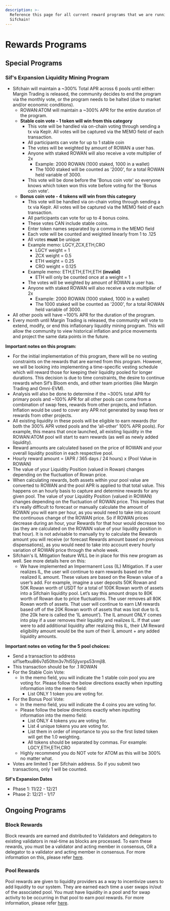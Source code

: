 ```yaml
---
description: >-
  Reference this page for all current reward programs that we are running at
  Sifchain!
---
```


# Rewards Programs

## Special Programs

### Sif's Expansion Liquidity Mining Program

* Sifchain will maintain a \~300% Total APR across 6 pools until either: Margin Trading is released, the community decides to end the program via the monthly vote, or the program needs to be halted (due to market and/or economic conditions).
  * ROWAN:ATOM will maintain a \~300% APR for the entire duration of the program.
  * **Stable coin vote - 1 token will win from this category**
    * This vote will be handled via on-chain voting through sending a tx via Keplr. All votes will be captured via the MEMO field of each transaction.
    * All participants can vote for up to 1 stable coin
    * The votes will be weighted by amount of ROWAN a user has.
    * Anyone with staked ROWAN will also receive a vote multiplier of 2x
      * Example: 2000 ROWAN (1000 staked, 1000 in a wallet)
      * The 1000 staked will be counted as '2000', for a total ROWAN held variable of 3000.
    * This vote will be done before the 'Bonus coin vote' so everyone knows which token won this vote before voting for the 'Bonus coin vote'.
  * **Bonus coin vote - 4 tokens will win from this category**
    * This vote will be handled via on-chain voting through sending a tx via Keplr. All votes will be captured via the MEMO field of each transaction.
    * All participants can vote for up to 4 bonus coins.
    * These votes CAN include stable coins.
    * Enter token names separated by a comma in the MEMO field
    * Each vote will be counted and weighted linearly from 1 to .125
    * All votes **must** be unique
    * Example memo: LGCY,ZCX,ETH,CRO
      * LGCY weight = 1
      * ZCX weight = 0.5
      * ETH weight = 0.25
      * CRO weight = 0.125
    * Example memo: ETH,ETH,ETH,ETH **(invalid)**
      * ETH will only be counted once at a weight = 1
    * The votes will be weighted by amount of ROWAN a user has.
    * Anyone with staked ROWAN will also receive a vote multiplier of 2x
      * Example: 2000 ROWAN (1000 staked, 1000 in a wallet)
      * The 1000 staked will be counted as '2000', for a total ROWAN held variable of 3000.
* All other pools will have \~100% APR for the duration of the program.
* Every month until Margin Trading is released, the community will vote to extend, modify, or end this inflationary liquidity mining program. This will allow the community to view historical inflation and price movements and project the same data points in the future. &#x20;

**Important notes on this program:**

* For the initial implementation of this program, there will be no vesting constraints on the rewards that are earned from this program. However, we will be looking into implementing a time-specific vesting schedule which will reward those for keeping their liquidity pooled for longer durations. This decision is due to time constraints, the desire to continue rewards when Sif’s Bloom ends, and other team priorities (like Margin Trading and Omni-EVM).
* Analysis will also be done to determine if the \~300% total APR for primary pools and \~100% APR for all other pools can come from a combination of swap fees, rewards from other projects, and inflation. Inflation would be used to cover any APR not generated by swap fees or rewards from other projects.
* All existing liquidity in these pools will be eligible to earn rewards (for both the 300% APR voted pools and the ‘all-other’ 100% APR pools). For example, this means that once launched, all existing liquidity in the ROWAN:ATOM pool will start to earn rewards (as well as newly added liquidity).&#x20;
* Reward amounts are calculated based on the price of ROWAN and your overall liquidity position in each respective pool.
* Hourly reward amount = (APR / 365 days / 24 hours) x (Pool Value in ROWAN)
* The value of your Liquidity Position (valued in Rowan) changes depending on the fluctuation of Rowan price.
* When calculating rewards, both assets within your pool value are converted to ROWAN and the pool APR is applied to that total value. This happens on an hourly basis to capture and determine rewards for any given pool. The value of your Liquidity Position (valued in ROWAN) changes depending on the fluctuation of ROWAN price. This implies that it's really difficult to forecast or manually calculate the amount of ROWAN you will earn per hour, as you would need to take into account the continuous change of the ROWAN price. So if ROWAN prices decrease during an hour, your Rewards for that hour would decrease too (as they are calculated on the ROWAN value of your liquidity position in that hour). It is not advisable to manually try to calculate the Rewards amount you will receive (or forecast Rewards amount based on previous dispensations), as you would need to take into account every hourly variation of ROWAN price through the whole week.
* Sifchain's IL Mitigation feature WILL be in place for this new program as well. See more details here on this:
  * We have implemented an Impermanent Loss (IL) Mitigation. If a user realizes IL, the user will continue to earn rewards based on the realized IL amount. These values are based on the Rowan value of a user’s add. For example, imagine a user deposits 50K Rowan and 50K Rowan worth of USDT for a total of 100K Rowan worth of assets into a Sifchain liquidity pool. Let’s say this amount drops to 80K worth of Rowan due to price fluctuations. The user removes all 80K Rowan worth of assets. That user will continue to earn LM rewards based off of the 20K Rowan worth of assets that was lost due to IL (the 20k here is called the ‘IL amount’). The IL amount ONLY comes into play if a user removes their liquidity and realizes IL. If that user were to add additional liquidity after realizing this IL, their LM Reward eligibility amount would be the sum of their IL amount + any added liquidity amounts.

**Important notes on voting for the 5 pool choices:**

* Send a transaction to address sif1seftxu8l6v7d50ltm3v7hl55jlyxrps53rmjl8.
* This transaction should be for .1 ROWAN
* For the Stable Coin Vote:
  * In the memo field, you will indicate the 1 stable coin pool you are voting for. Please follow the below directions exactly when inputting information into the memo field:
    * List ONLY 1 token you are voting for.
* For the Bonus Pool Vote:
  * In the memo field, you will indicate the 4 coins you are voting for.
  * Please follow the below directions exactly when inputting information into the memo field:
    * List ONLY 4 tokens you are voting for.
    * List 4 unique tokens you are voting for.
    * List them in order of importance to you so the first listed token will get the 1.0 weighting.
    * All tokens should be separated by commas. For example: LGCY,ETH,ETH,CRO
  * Highly recommend you do NOT vote for ATOM as this will be 300% no matter what.
* Votes are limited 1 per Sifchain address. So if you submit two transactions, only 1 will be counted.

**Sif's Expansion Dates**

* Phase 1: 11/22 - 12/21
* Phase 2: 12/21 - 1/17

## Ongoing Programs

### Block Rewards

Block rewards are earned and distributed to Validators and delegators to existing validators in real-time as blocks are processed. To earn these rewards, you must be a validator and acting member in consensus, OR a delegator to a validator and acting member in consensus. For more information on this, please refer [here](https://docs.sifchain.finance/roles/validators#block-rewards).

### Pool Rewards

Pool rewards are given to liquidity providers as a way to incentivize users to add liquidity to our system. They are earned each time a user swaps in/out of the associated pool. You must have liquidity in a pool and for swap activity to be occurring in that pool to earn pool rewards. For more information, please refer [here](https://docs.sifchain.finance/core-concepts/liquidity-pool#liquidity-provider-income-determination).
